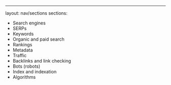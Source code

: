 ---
layout: nav/sections
sections:
- Search engines
- SERPs
- Keywords
- Organic and paid search
- Rankings
- Metadata
- Traffic
- Backlinks and link checking
- Bots (robots)
- Index and indexation
- Algorithms